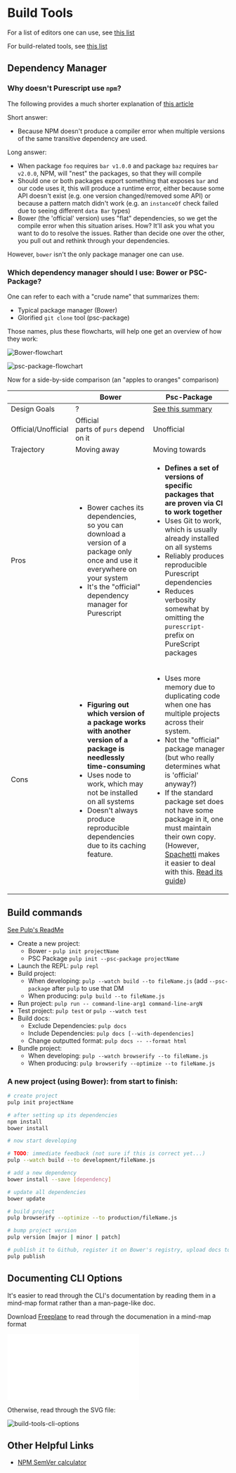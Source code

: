 # Build Tools

For a list of editors one can use, see [this list](https://github.com/purescript/documentation/blob/master/ecosystem/Editor-and-tool-support.md#editors)

For build-related tools, see [this list](https://github.com/purescript/documentation/blob/master/ecosystem/Editor-and-tool-support.md#build-tools-and-package-managers)

## Dependency Manager

### Why doesn't Purescript use `npm`?

The following provides a much shorter explanation of [this article](https://harry.garrood.me/blog/purescript-why-bower/)

Short answer:
- Because NPM doesn't produce a compiler error when multiple versions of the same transitive dependency are used.

Long answer:
- When package `foo` requires `bar v1.0.0` and package `baz` requires `bar v2.0.0`, NPM, will "nest" the packages, so that they will compile
- Should one or both packages export something that exposes `bar` and our code uses it, this will produce a runtime error, either because some API doesn't exist (e.g. one version changed/removed some API) or because a pattern match didn't work (e.g. an `instanceOf` check failed due to seeing different `data Bar` types)
- Bower (the 'official' version) uses "flat" dependencies, so we get the compile error when this situation arises. How? It'll ask you what you want to do to resolve the issues. Rather than decide one over the other, you pull out and rethink through your dependencies.

However, `bower` isn't the only package manager one can use.

### Which dependency manager should I use: Bower or PSC-Package?

One can refer to each with a "crude name" that summarizes them:
- Typical package manager (Bower)
- Glorified `git clone` tool (psc-package)

Those names, plus these flowcharts, will help one get an overview of how they work:

![Bower-flowchart](./bower-flowchart.svg)

![psc-package-flowchart](./psc-package-flowchart.svg)

Now for a side-by-side comparison (an "apples to oranges" comparison)

| | Bower | Psc-Package |
| - | - | - |
| Design Goals | ? | [See this summary](https://github.com/purescript/psc-package#design-goals)
| Official/Unofficial | Official<br>parts of `purs` depend on it | Unofficial
| Trajectory | Moving away | Moving towards
| Pros | <ul><li>Bower caches its dependencies, so you can download a version of a package only once and use it everywhere on your system</li><li>It's the "official" dependency manager for Purescript</li></ul> | <ul><li>**Defines a set of versions of specific packages that are proven via CI to work together**</li><li>Uses Git to work, which is usually already installed on all systems</li><li>Reliably produces reproducible Purescript dependencies</li><li>Reduces verbosity somewhat by omitting the `purescript-` prefix on PureScript packages</li></ul>
| Cons | <ul><li>**Figuring out which version of a package works with another version of a package is needlessly time-consuming**</li><li>Uses node to work, which may not be installed on all systems</li><li>Doesn't always produce reproducible dependencies due to its caching feature.</li></ul> | <ul><li>Uses more memory due to duplicating code when one has multiple projects across their system.</li><li>Not the "official" package manager (but who really determines what is 'official' anyway?)</li><li>If the standard package set does not have some package in it, one must maintain their own copy. (However, [Spachetti](https://github.com/justinwoo/spacchetti) makes it easier to deal with this. [Read its guide](https://spacchetti.readthedocs.io/en/latest/))</li></ul>

## Build commands

[See Pulp's ReadMe](https://github.com/purescript-contrib/pulp)

- Create a new project:
    - Bower - `pulp init projectName`
    - PSC Package `pulp init --psc-package projectName`
- Launch the REPL: `pulp repl`
- Build project:
    - When developing: `pulp --watch build --to fileName.js` (add `--psc-package` after `pulp` to use that DM
    - When producing: `pulp build --to fileName.js`
- Run project: `pulp run -- command-line-arg1 command-line-argN`
- Test project: `pulp test` or `pulp --watch test`
- Build docs:
    - Exclude Dependencies: `pulp docs`
    - Include Dependencies: `pulp docs [--with-dependencies]`
    - Change outputted format: `pulp docs -- --format html`
- Bundle project:
    - When developing: `pulp --watch browserify --to fileName.js`
    - When producing: `pulp browserify --optimize --to fileName.js`

### A new project (using Bower): from start to finish:
````bash
# create project
pulp init projectName

# after setting up its dependencies
npm install
bower install

# now start developing

# TODO: immediate feedback (not sure if this is correct yet...)
pulp --watch build --to development/fileName.js

# add a new dependency
bower install --save [dependency]

# update all dependencies
bower update

# build project
pulp browserify --optimize --to production/fileName.js

# bump project version
pulp version [major | minor | patch]

# publish it to Github, register it on Bower's registry, upload docs to Pursuit
pulp publish
````

## Documenting CLI Options

It's easier to read through the CLI's documentation by reading them in a mind-map format rather than a man-page-like doc.

Download [Freeplane](https://www.freeplane.org/) to read through the documenation in a mind-map format

![build-tools](./Purescript-Build-Tools.mm)

Otherwise, read through the SVG file:

![build-tools-cli-options](./Build-Tools-CLI-Options.svg)

## Other Helpful Links

- [NPM SemVer calculator](https://semver.npmjs.com/)
